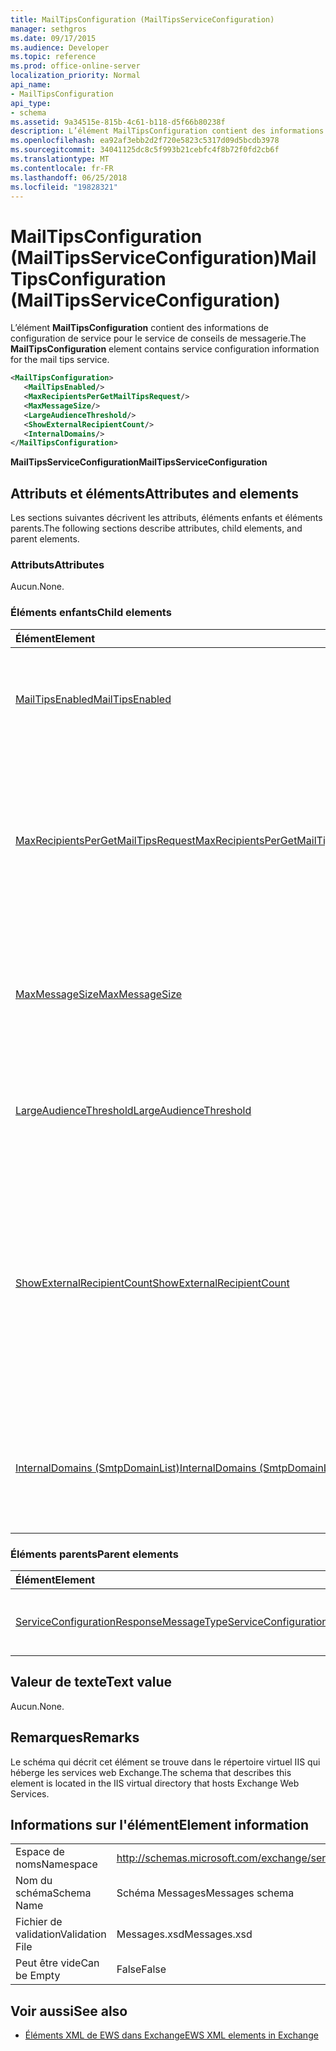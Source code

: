 ```yaml
---
title: MailTipsConfiguration (MailTipsServiceConfiguration)
manager: sethgros
ms.date: 09/17/2015
ms.audience: Developer
ms.topic: reference
ms.prod: office-online-server
localization_priority: Normal
api_name:
- MailTipsConfiguration
api_type:
- schema
ms.assetid: 9a34515e-815b-4c61-b118-d5f66b80238f
description: L’élément MailTipsConfiguration contient des informations de configuration de service pour le service de conseils de messagerie.
ms.openlocfilehash: ea92af3ebb2d2f720e5823c5317d09d5bcdb3978
ms.sourcegitcommit: 34041125dc8c5f993b21cebfc4f8b72f0fd2cb6f
ms.translationtype: MT
ms.contentlocale: fr-FR
ms.lasthandoff: 06/25/2018
ms.locfileid: "19828321"
---
```

# <a name="mailtipsconfiguration-mailtipsserviceconfiguration"></a><span data-ttu-id="57777-103">MailTipsConfiguration (MailTipsServiceConfiguration)</span><span class="sxs-lookup"><span data-stu-id="57777-103">MailTipsConfiguration (MailTipsServiceConfiguration)</span></span>

<span data-ttu-id="57777-104">L’élément **MailTipsConfiguration** contient des informations de configuration de service pour le service de conseils de messagerie.</span><span class="sxs-lookup"><span data-stu-id="57777-104">The **MailTipsConfiguration** element contains service configuration information for the mail tips service.</span></span> 
  
```XML
<MailTipsConfiguration>
   <MailTipsEnabled/>
   <MaxRecipientsPerGetMailTipsRequest/>
   <MaxMessageSize/>
   <LargeAudienceThreshold/>
   <ShowExternalRecipientCount/>
   <InternalDomains/>
</MailTipsConfiguration>
```

 <span data-ttu-id="57777-105">**MailTipsServiceConfiguration**</span><span class="sxs-lookup"><span data-stu-id="57777-105">**MailTipsServiceConfiguration**</span></span>
## <a name="attributes-and-elements"></a><span data-ttu-id="57777-106">Attributs et éléments</span><span class="sxs-lookup"><span data-stu-id="57777-106">Attributes and elements</span></span>

<span data-ttu-id="57777-107">Les sections suivantes décrivent les attributs, éléments enfants et éléments parents.</span><span class="sxs-lookup"><span data-stu-id="57777-107">The following sections describe attributes, child elements, and parent elements.</span></span>
  
### <a name="attributes"></a><span data-ttu-id="57777-108">Attributs</span><span class="sxs-lookup"><span data-stu-id="57777-108">Attributes</span></span>

<span data-ttu-id="57777-109">Aucun.</span><span class="sxs-lookup"><span data-stu-id="57777-109">None.</span></span>
  
### <a name="child-elements"></a><span data-ttu-id="57777-110">Éléments enfants</span><span class="sxs-lookup"><span data-stu-id="57777-110">Child elements</span></span>

|<span data-ttu-id="57777-111">**Élément**</span><span class="sxs-lookup"><span data-stu-id="57777-111">**Element**</span></span>|<span data-ttu-id="57777-112">**Description**</span><span class="sxs-lookup"><span data-stu-id="57777-112">**Description**</span></span>|
|:-----|:-----|
|[<span data-ttu-id="57777-113">MailTipsEnabled</span><span class="sxs-lookup"><span data-stu-id="57777-113">MailTipsEnabled</span></span>](mailtipsenabled.md) <br/> |<span data-ttu-id="57777-114">Indique si le service de conseils de messagerie est disponible.</span><span class="sxs-lookup"><span data-stu-id="57777-114">Indicates whether the mail tips service is available.</span></span> <span data-ttu-id="57777-115">Cet élément est obligatoire.</span><span class="sxs-lookup"><span data-stu-id="57777-115">This element is required.</span></span>  <br/> |
|[<span data-ttu-id="57777-116">MaxRecipientsPerGetMailTipsRequest</span><span class="sxs-lookup"><span data-stu-id="57777-116">MaxRecipientsPerGetMailTipsRequest</span></span>](maxrecipientspergetmailtipsrequest.md) <br/> |<span data-ttu-id="57777-117">Indique le nombre maximal de destinataires qui peuvent être transmises à l' [opération GetMailTips](getmailtips-operation.md).</span><span class="sxs-lookup"><span data-stu-id="57777-117">Indicates the maximum number of recipients that can be passed to the [GetMailTips operation](getmailtips-operation.md).</span></span> <span data-ttu-id="57777-118">Cet élément est obligatoire.</span><span class="sxs-lookup"><span data-stu-id="57777-118">This element is required.</span></span>  <br/> |
|[<span data-ttu-id="57777-119">MaxMessageSize</span><span class="sxs-lookup"><span data-stu-id="57777-119">MaxMessageSize</span></span>](maxmessagesize.md) <br/> |<span data-ttu-id="57777-120">Représente la taille maximale des messages que le destinataire peut accepter.</span><span class="sxs-lookup"><span data-stu-id="57777-120">Represents the maximum message size a recipient can accept.</span></span> <span data-ttu-id="57777-121">Cet élément est obligatoire.</span><span class="sxs-lookup"><span data-stu-id="57777-121">This element is required.</span></span>  <br/> |
|[<span data-ttu-id="57777-122">LargeAudienceThreshold</span><span class="sxs-lookup"><span data-stu-id="57777-122">LargeAudienceThreshold</span></span>](largeaudiencethreshold.md) <br/> |<span data-ttu-id="57777-123">Représente le seuil de large public pour un client.</span><span class="sxs-lookup"><span data-stu-id="57777-123">Represents the large audience threshold for a client.</span></span> <span data-ttu-id="57777-124">Cet élément est obligatoire.</span><span class="sxs-lookup"><span data-stu-id="57777-124">This element is required.</span></span>  <br/> |
|[<span data-ttu-id="57777-125">ShowExternalRecipientCount</span><span class="sxs-lookup"><span data-stu-id="57777-125">ShowExternalRecipientCount</span></span>](showexternalrecipientcount.md) <br/> |<span data-ttu-id="57777-126">Indique si les consommateurs de l' [opération GetMailTips](getmailtips-operation.md) ont afficher les astuces de messagerie qui indiquent le nombre de destinataires externes à laquelle un message est adressé.</span><span class="sxs-lookup"><span data-stu-id="57777-126">Indicates whether consumers of the [GetMailTips operation](getmailtips-operation.md) have to show mail tips that indicate the number of external recipients to which a message is addressed.</span></span> <span data-ttu-id="57777-127">Cet élément est obligatoire.</span><span class="sxs-lookup"><span data-stu-id="57777-127">This element is required.</span></span>  <br/> |
|[<span data-ttu-id="57777-128">InternalDomains (SmtpDomainList)</span><span class="sxs-lookup"><span data-stu-id="57777-128">InternalDomains (SmtpDomainList)</span></span>](internaldomains-smtpdomainlist.md) <br/> |<span data-ttu-id="57777-129">Identifie la liste des domaines SMTP internes de votre organisation.</span><span class="sxs-lookup"><span data-stu-id="57777-129">Identifies the list of internal SMTP domains of the organization.</span></span> <span data-ttu-id="57777-130">Cet élément est obligatoire.</span><span class="sxs-lookup"><span data-stu-id="57777-130">This element is required.</span></span>  <br/> |
   
### <a name="parent-elements"></a><span data-ttu-id="57777-131">Éléments parents</span><span class="sxs-lookup"><span data-stu-id="57777-131">Parent elements</span></span>

|<span data-ttu-id="57777-132">**Élément**</span><span class="sxs-lookup"><span data-stu-id="57777-132">**Element**</span></span>|<span data-ttu-id="57777-133">**Description**</span><span class="sxs-lookup"><span data-stu-id="57777-133">**Description**</span></span>|
|:-----|:-----|
|[<span data-ttu-id="57777-134">ServiceConfigurationResponseMessageType</span><span class="sxs-lookup"><span data-stu-id="57777-134">ServiceConfigurationResponseMessageType</span></span>](serviceconfigurationresponsemessagetype.md) <br/> |<span data-ttu-id="57777-135">Contient les paramètres de configuration de service.</span><span class="sxs-lookup"><span data-stu-id="57777-135">Contains service configuration settings.</span></span>  <br/> |
   
## <a name="text-value"></a><span data-ttu-id="57777-136">Valeur de texte</span><span class="sxs-lookup"><span data-stu-id="57777-136">Text value</span></span>

<span data-ttu-id="57777-137">Aucun.</span><span class="sxs-lookup"><span data-stu-id="57777-137">None.</span></span>
  
## <a name="remarks"></a><span data-ttu-id="57777-138">Remarques</span><span class="sxs-lookup"><span data-stu-id="57777-138">Remarks</span></span>

<span data-ttu-id="57777-139">Le schéma qui décrit cet élément se trouve dans le répertoire virtuel IIS qui héberge les services web Exchange.</span><span class="sxs-lookup"><span data-stu-id="57777-139">The schema that describes this element is located in the IIS virtual directory that hosts Exchange Web Services.</span></span>
  
## <a name="element-information"></a><span data-ttu-id="57777-140">Informations sur l'élément</span><span class="sxs-lookup"><span data-stu-id="57777-140">Element information</span></span>

|||
|:-----|:-----|
|<span data-ttu-id="57777-141">Espace de noms</span><span class="sxs-lookup"><span data-stu-id="57777-141">Namespace</span></span>  <br/> |http://schemas.microsoft.com/exchange/services/2006/messages  <br/> |
|<span data-ttu-id="57777-142">Nom du schéma</span><span class="sxs-lookup"><span data-stu-id="57777-142">Schema Name</span></span>  <br/> |<span data-ttu-id="57777-143">Schéma Messages</span><span class="sxs-lookup"><span data-stu-id="57777-143">Messages schema</span></span>  <br/> |
|<span data-ttu-id="57777-144">Fichier de validation</span><span class="sxs-lookup"><span data-stu-id="57777-144">Validation File</span></span>  <br/> |<span data-ttu-id="57777-145">Messages.xsd</span><span class="sxs-lookup"><span data-stu-id="57777-145">Messages.xsd</span></span>  <br/> |
|<span data-ttu-id="57777-146">Peut être vide</span><span class="sxs-lookup"><span data-stu-id="57777-146">Can be Empty</span></span>  <br/> |<span data-ttu-id="57777-147">False</span><span class="sxs-lookup"><span data-stu-id="57777-147">False</span></span>  <br/> |
   
## <a name="see-also"></a><span data-ttu-id="57777-148">Voir aussi</span><span class="sxs-lookup"><span data-stu-id="57777-148">See also</span></span>



- [<span data-ttu-id="57777-149">Éléments XML de EWS dans Exchange</span><span class="sxs-lookup"><span data-stu-id="57777-149">EWS XML elements in Exchange</span></span>](ews-xml-elements-in-exchange.md)

